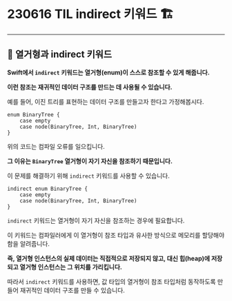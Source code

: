# 230616 TIL indirect 키워드 🏗️

---

## 🤔 열거형과 indirect 키워드
**Swift에서 `indirect` 키워드는 열거형(enum)이 스스로 참조할 수 있게 해줍니다.**

**이런 참조는 재귀적인 데이터 구조를 만드는 데 사용될 수 있습니다.**

예를 들어, 이진 트리를 표현하는 데이터 구조를 만들고자 한다고 가정해봅시다.

```swift!
enum BinaryTree {
    case empty
    case node(BinaryTree, Int, BinaryTree)
}
```

위의 코드는 컴파일 오류를 일으킵니다.

**그 이유는 `BinaryTree` 열거형이 자기 자신을 참조하기 때문입니다.**

이 문제를 해결하기 위해 `indirect` 키워드를 사용할 수 있습니다.

```swift!
indirect enum BinaryTree {
    case empty
    case node(BinaryTree, Int, BinaryTree)
}
```

`indirect` 키워드는 열거형이 자기 자신을 참조하는 경우에 필요합니다.

이 키워드는 컴파일러에게 이 열거형이 참조 타입과 유사한 방식으로 메모리를 할당해야 함을 알려줍니다.

**즉, 열거형 인스턴스의 실제 데이터는 직접적으로 저장되지 않고, 대신 힙(heap)에 저장되고 열거형 인스턴스는 그 위치를 가리킵니다.**

따라서 `indirect` 키워드를 사용하면, 값 타입의 열거형이 참조 타입처럼 동작하도록 만들어 재귀적인 데이터 구조를 만들 수 있습니다.

